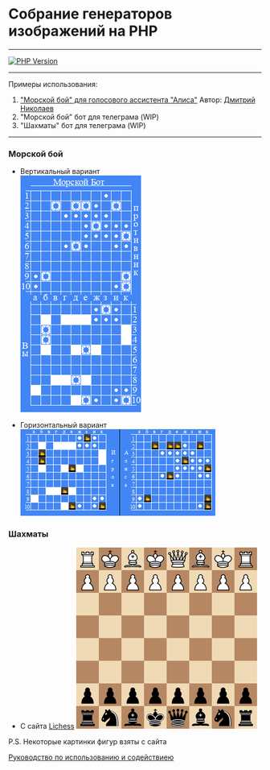 # Собрание генераторов изображений на PHP
___
[![PHP Version](https://img.shields.io/badge/php-%3E=%208.1-blue.svg)](https://www.php.net/ChangeLog-8.php)
___
Примеры использования:
1) ["Морской бой" для голосового ассистента "Алиса"](https://dialogs.yandex.ru/store/skills/fc3aeaa6-morskoj-boj) Автор: [Дмитрий Николаев](https://github.com/subnetsRU) 
2) "Морской бой" бот для телеграма (WIP)
3) "Шахматы" бот для телеграма (WIP) 
___
### Морской бой
- Вертикальный вариант \
![Sea Battle PHP](https://github.com/makhnanov/php-image-generator/blob/main/Example/SeaBattleVertical.jpg?raw=true)

- Горизонтальный вариант \
![Sea Battle PHP](https://github.com/makhnanov/php-image-generator/blob/main/Example/SeaBattleHorizontal.jpg?raw=true)

### Шахматы
- С сайта [Lichess](https://lichess.org)
![Chess](https://github.com/makhnanov/php-image-generator/blob/main/Example/ChessField.png?raw=true)

P.S. Некоторые картинки фигур взяты с сайта 

[Руководство по использованию и содействиею](https://github.com/makhnanov/php-image-generator/blob/main/contributing.md)
